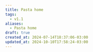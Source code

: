 ```yaml
---
title: Pasta home
tags:
  - v1.1
aliases:
  - Pasta home
draft: true
created_at: 2024-07-14T18:37:06-03:00
updated_at: 2024-10-10T17:58:24-03:00
---
```

